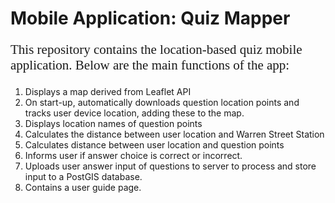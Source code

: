 <h1>Mobile Application: Quiz Mapper</h1>
<p style="font-family:calibri; font-size:150%;">
This repository contains the location-based quiz mobile application. Below are the main functions of the app:
<ol>
  <li> Displays a map derived from Leaflet API</li>
  <li> On start-up, automatically downloads question location points and tracks user device location, adding these to the map.</li>
  <li> Displays location names of question points </li>
  <li> Calculates the distance between user location and Warren Street Station </li>
  <li> Calculates distance between user location and question points </li>
  <li> Informs user if answer choice is correct or incorrect. </li>
  <li> Uploads user answer input of questions to server to process and store input to a PostGIS database. </li>
  <li> Contains a user guide page. </li>
</ol></p>
  
